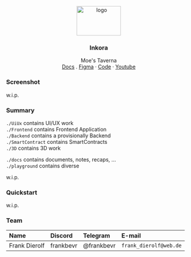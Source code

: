 <div align="center">
<img src="https://static.wikia.nocookie.net/desimpsons/images/d/d6/Moes_Tavern_2.png/revision/latest?cb=20121013084753" alt="logo" width="120" height="80" />
</div>

<h3 align="center">Inkora</h3>
  <p align="center">
  Moe's Taverna
        <br />
    <a href="https://inkora.surge.sh">Docs</a>
    .
    <a href="https://www.figma.com/file/XCQ075YYBOPyTjQbzWKiyA/Inkora?type=design&node-id=0%3A1&mode=design&t=Lf3rdnvYOAz2FnoV-1" name="Figma">Figma</a>
    ·
    <a href="https://github.com/FrankBevr/Inkora">Code</a>
    ·
    <a href="">Youtube</a>
  </p>
</div>

### Screenshot

w.i.p.

### Summary

`./UiUx` contains UI/UX work  
`./Frontend` contains Frontend Application  
`./Backend` contains a provisionally Backend  
`./SmartContract` contains SmartContracts  
`./3D` contains 3D work

`./docs` contains documents, notes, recaps, ...  
`./playground` contains diverse

w.i.p.

### Quickstart

w.i.p.

### Team

| Name          | Discord   | Telegram   | E-mail                 |
| :------------ | :-------- | :--------- | :--------------------- |
| Frank Dierolf | frankbevr | @frankbevr | `frank_dierolf@web.de` |
